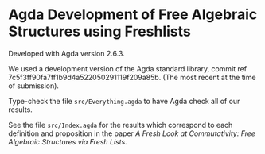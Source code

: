# Agda Development of Free Algebraic Structures using Freshlists

Developed with Agda version 2.6.3.

We used a development version of the Agda standard library, commit ref 7c5f3ff90fa7ff1b9d4a522050291119f209a85b.
(The most recent at the time of submission).

Type-check the file `src/Everything.agda` to have Agda check all of our results.

See the file `src/Index.agda` for the results which correspond to each definition and proposition in the paper *A Fresh Look at Commutativity: Free Algebraic Structures via Fresh Lists*.
